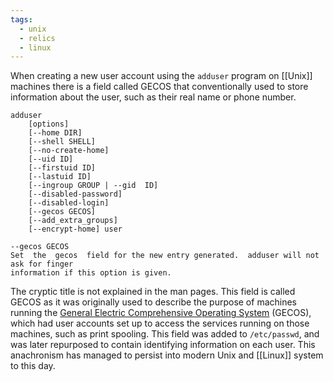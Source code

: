 ```yaml
---
tags:
  - unix
  - relics
  - linux
---
```

When creating a new user account using the `adduser` program on [[Unix]] machines there is a field called GECOS that conventionally used to store information about the user, such as their real name or phone number.

```
adduser
	[options]
	[--home DIR]
	[--shell SHELL]
	[--no-create-home]
	[--uid ID]
	[--firstuid ID]
	[--lastuid ID]
	[--ingroup GROUP | --gid  ID]
	[--disabled-password]
	[--disabled-login]
	[--gecos GECOS]
	[--add_extra_groups]
	[--encrypt-home] user

--gecos GECOS
Set  the  gecos  field for the new entry generated.  adduser will not ask for finger
information if this option is given.
```

The cryptic title is not explained in the man pages. This field is called GECOS as it was originally used to describe the purpose of machines running the [General Electric Comprehensive Operating System](https://en.wikipedia.org/wiki/General_Comprehensive_Operating_System) (GECOS), which had user accounts set up to access the services running on those machines, such as print spooling. This field was added to `/etc/passwd`, and was later repurposed to contain identifying information on each user. This anachronism has managed to persist into modern Unix and [[Linux]] system to this day.
